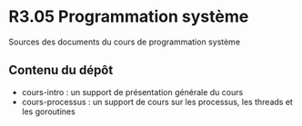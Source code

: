 # R3.05 Programmation système

Sources des documents du cours de programmation système

## Contenu du dépôt

- cours-intro : un support de présentation générale du cours
- cours-processus : un support de cours sur les processus, les threads et les goroutines
